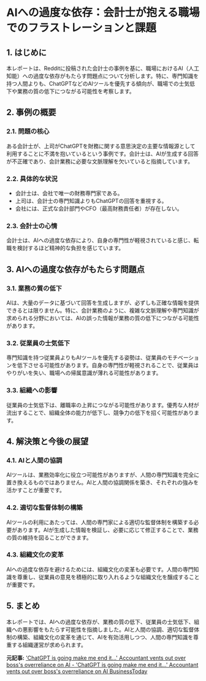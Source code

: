 # AIへの過度な依存：会計士が抱える職場でのフラストレーションと課題

## 1. はじめに

本レポートは、Redditに投稿された会計士の事例を基に、職場におけるAI（人工知能）への過度な依存がもたらす問題点について分析します。特に、専門知識を持つ人間よりも、ChatGPTなどのAIツールを優先する傾向が、職場での士気低下や業務の質の低下につながる可能性を考察します。

## 2. 事例の概要

### 2.1. 問題の核心

ある会計士が、上司がChatGPTを財務に関する意思決定の主要な情報源として利用することに不満を抱いているという事例です。会計士は、AIが生成する回答が不正確であり、会計業務に必要な文脈理解を欠いていると指摘しています。

### 2.2. 具体的な状況

* 会計士は、会社で唯一の財務専門家である。
* 上司は、会計士の専門知識よりもChatGPTの回答を重視する。
* 会社には、正式な会計部門やCFO（最高財務責任者）が存在しない。

### 2.3. 会計士の心情

会計士は、AIへの過度な依存により、自身の専門性が軽視されていると感じ、転職を検討するほど精神的な負担を感じています。

## 3. AIへの過度な依存がもたらす問題点

### 3.1. 業務の質の低下

AIは、大量のデータに基づいて回答を生成しますが、必ずしも正確な情報を提供できるとは限りません。特に、会計業務のように、複雑な文脈理解や専門知識が求められる分野においては、AIの誤った情報が業務の質の低下につながる可能性があります。

### 3.2. 従業員の士気低下

専門知識を持つ従業員よりもAIツールを優先する姿勢は、従業員のモチベーションを低下させる可能性があります。自身の専門性が軽視されることで、従業員はやりがいを失い、職場への帰属意識が薄れる可能性があります。

### 3.3. 組織への影響

従業員の士気低下は、離職率の上昇につながる可能性があります。優秀な人材が流出することで、組織全体の能力が低下し、競争力の低下を招く可能性があります。

## 4. 解決策と今後の展望

### 4.1. AIと人間の協調

AIツールは、業務効率化に役立つ可能性がありますが、人間の専門知識を完全に置き換えるものではありません。AIと人間の協調関係を築き、それぞれの強みを活かすことが重要です。

### 4.2. 適切な監督体制の構築

AIツールの利用にあたっては、人間の専門家による適切な監督体制を構築する必要があります。AIが生成した情報を検証し、必要に応じて修正することで、業務の質の維持を図ることができます。

### 4.3. 組織文化の変革

AIへの過度な依存を避けるためには、組織文化の変革も必要です。人間の専門知識を尊重し、従業員の意見を積極的に取り入れるような組織文化を醸成することが重要です。

## 5. まとめ

本レポートでは、AIへの過度な依存が、業務の質の低下、従業員の士気低下、組織への悪影響をもたらす可能性を指摘しました。AIと人間の協調、適切な監督体制の構築、組織文化の変革を通じて、AIを有効活用しつつ、人間の専門知識を尊重する組織運営が求められます。



**元記事:** ['ChatGPT is going make me end it...' Accountant vents out over boss's overreliance on AI - 'ChatGPT is going make me end it...' Accountant vents out over boss's overreliance on AI BusinessToday](https://www.businesstoday.in/latest/world/story/chatgpt-is-going-make-me-end-it-accountant-vents-out-over-bosss-overreliance-on-ai-471374-2025-04-09)